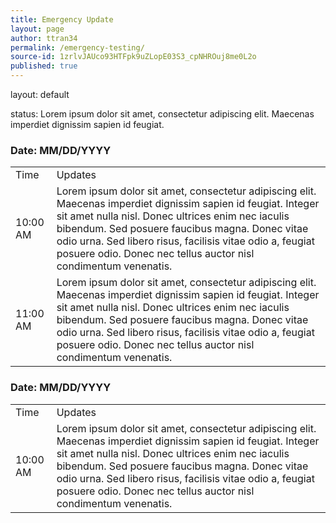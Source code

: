 ```yaml
---
title: Emergency Update
layout: page
author: ttran34
permalink: /emergency-testing/
source-id: 1zrlvJAUco93HTFpk9uZLopE03S3_cpNHROuj8me0L2o
published: true
---
```

layout: default

status: Lorem ipsum dolor sit amet, consectetur adipiscing elit. Maecenas imperdiet dignissim sapien id feugiat. 

### **Date:** MM/DD/YYYY

<table>
  <tr>
    <td>Time</td>
    <td>Updates</td>
  </tr>
  <tr>
    <td>10:00 AM</td>
    <td>Lorem ipsum dolor sit amet, consectetur adipiscing elit. Maecenas imperdiet dignissim sapien id feugiat. Integer sit amet nulla nisl. Donec ultrices enim nec iaculis bibendum. Sed posuere faucibus magna. Donec vitae odio urna. Sed libero risus, facilisis vitae odio a, feugiat posuere odio. Donec nec tellus auctor nisl condimentum venenatis.</td>
  </tr>
  <tr>
    <td>11:00 AM</td>
    <td>Lorem ipsum dolor sit amet, consectetur adipiscing elit. Maecenas imperdiet dignissim sapien id feugiat. Integer sit amet nulla nisl. Donec ultrices enim nec iaculis bibendum. Sed posuere faucibus magna. Donec vitae odio urna. Sed libero risus, facilisis vitae odio a, feugiat posuere odio. Donec nec tellus auctor nisl condimentum venenatis.</td>
  </tr>
</table>


### **Date:** MM/DD/YYYY

<table>
  <tr>
    <td>Time</td>
    <td>Updates</td>
  </tr>
  <tr>
    <td>10:00 AM</td>
    <td>Lorem ipsum dolor sit amet, consectetur adipiscing elit. Maecenas imperdiet dignissim sapien id feugiat. Integer sit amet nulla nisl. Donec ultrices enim nec iaculis bibendum. Sed posuere faucibus magna. Donec vitae odio urna. Sed libero risus, facilisis vitae odio a, feugiat posuere odio. Donec nec tellus auctor nisl condimentum venenatis.</td>
  </tr>
</table>



